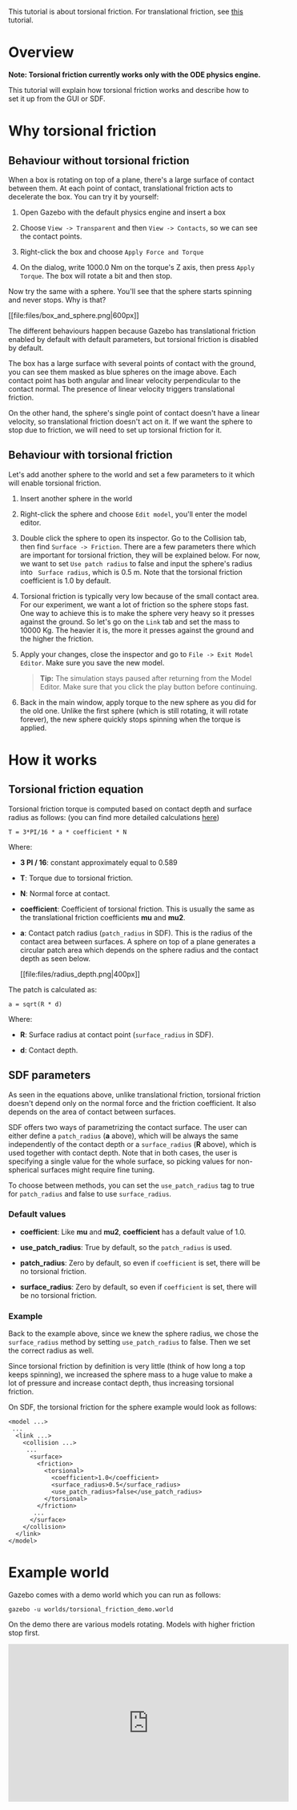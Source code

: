 This tutorial is about torsional friction. For translational friction, see
[this](http://gazebosim.org/tutorials?tut=friction) tutorial.

# Overview

**Note: Torsional friction currently works only with the ODE physics engine.**

This tutorial will explain how torsional friction works and describe how to
set it up from the GUI or SDF.

# Why torsional friction

## Behaviour without torsional friction

When a box is rotating on top of a plane, there's a large surface of contact
between them. At each point of contact, translational friction acts to
decelerate the box. You can try it by yourself:

1. Open Gazebo with the default physics engine and insert a box

1. Choose `View -> Transparent` and then `View -> Contacts`, so we can see the
contact points.

1. Right-click the box and choose `Apply Force and Torque`

1. On the dialog, write 1000.0 Nm on the torque's Z axis, then press
`Apply Torque`. The box will rotate a bit and then stop.

Now try the same with a sphere. You'll see that the sphere starts spinning and
never stops. Why is that?

[[file:files/box_and_sphere.png|600px]]

The different behaviours happen because Gazebo has translational friction
enabled by default with default parameters, but torsional friction is disabled
by default.

The box has a large surface with several points of contact with the ground, you
can see them masked as blue spheres on the image above. Each contact point has
both angular and linear velocity perpendicular to the contact normal. The
presence of linear velocity triggers translational friction.

On the other hand, the sphere's single point of contact doesn't have a linear
velocity, so translational friction doesn't act on it. If we want the sphere to
stop due to friction, we will need to set up torsional friction for it.

## Behaviour with torsional friction

Let's add another sphere to the world and set a few parameters to it which will
enable torsional friction.

1. Insert another sphere in the world

1. Right-click the sphere and choose `Edit model`, you'll enter the model
editor.

1. Double click the sphere to open its inspector. Go to the Collision tab, then
find `Surface -> Friction`. There are a few parameters there which are important
for torsional friction, they will be explained below. For now, we want to set
`Use patch radius` to false and input the sphere's radius into `
Surface radius`, which is 0.5 m. Note that the torsional friction coefficient
is 1.0 by default.

1. Torsional friction is typically very low because of the small contact area.
For our experiment, we want a lot of friction so the sphere stops fast. One way
to achieve this is to make the sphere very heavy so it presses against the
ground. So let's go on the `Link` tab and set the mass to 10000 Kg. The heavier
it is, the more it presses against the ground and the higher the friction.

1. Apply your changes, close the inspector and  go to `File -> Exit Model Editor`.
Make sure you save the new model.

    > **Tip:** The simulation stays paused after returning from the Model Editor.
    Make sure that you click the play button before continuing.

1. Back in the main window, apply torque to the new sphere as you did for the
old one. Unlike the first sphere (which is still rotating, it will rotate
forever), the new sphere quickly stops spinning when the torque is applied.

# How it works

## Torsional friction equation

Torsional friction torque is computed based on contact depth and surface
radius as follows: (you can find more detailed calculations
[here](http://nbviewer.ipython.org/github/osrf/collaboration/blob/master/Torsional%20Friction.ipynb))

    T = 3*PI/16 * a * coefficient * N

Where:

* **3 PI / 16**: constant approximately equal to 0.589

* **T**: Torque due to torsional friction.

* **N**: Normal force at contact.

* **coefficient**: Coefficient of torsional friction. This is usually the same
as the translational friction coefficients **mu** and **mu2**.

* **a**: Contact patch radius (`patch_radius` in SDF). This is the radius of
the contact area between surfaces. A sphere on top of a plane generates a
circular patch area which depends on the sphere radius and the contact depth as
seen below.

    [[file:files/radius_depth.png|400px]]

The patch is calculated as:

    a = sqrt(R * d)

Where:

* **R**: Surface radius at contact point (`surface_radius` in SDF).

* **d**: Contact depth.

## SDF parameters

As seen in the equations above, unlike translational friction, torsional
friction doesn't depend only on the normal force and the friction coefficient.
It also depends on the area of contact between surfaces.

SDF offers two ways of parametrizing the contact surface. The user can either
define a `patch_radius` (**a** above), which will be always the same
independently of the contact depth or a `surface_radius` (**R** above), which
is used together with contact depth. Note that in both cases, the user is
specifying a single value for the whole surface, so picking values for
non-spherical surfaces might require fine tuning.

To choose between methods, you can set the `use_patch_radius` tag to true
for `patch_radius` and false to use `surface_radius`.

### Default values

* **coefficient**: Like **mu** and **mu2**, **coefficient** has a default value
of 1.0.

* **use\_patch\_radius**: True by default, so the `patch_radius` is used.

* **patch\_radius**: Zero by default, so even if `coefficient` is set, there will
be no torsional friction.

* **surface_radius**: Zero by default, so even if `coefficient` is set, there
will be no torsional friction.

### Example

Back to the example above, since we knew the sphere radius, we chose the
`surface_radius` method by setting `use_patch_radius` to false. Then we
set the correct radius as well.

Since torsional friction by definition is very little (think of how long a top
keeps spinning), we increased the sphere mass to a huge value to make a lot of
pressure and increase contact depth, thus increasing torsional friction.

On SDF, the torsional friction for the sphere example would look as follows:

    <model ...>
     ...
      <link ...>
        <collision ...>
         ...
          <surface>
            <friction>
              <torsional>
                <coefficient>1.0</coefficient>
                <surface_radius>0.5</surface_radius>
                <use_patch_radius>false</use_patch_radius>
              </torsional>
            </friction>
           ...
          </surface>
        </collision>
      </link>
    </model>

# Example world

Gazebo comes with a demo world which you can run as follows:

    gazebo -u worlds/torsional_friction_demo.world

On the demo there are various models rotating. Models with higher friction stop
first.

<iframe width="560" height="315" src="https://www.youtube.com/embed/LveVKwiXlx0" frameborder="0" allowfullscreen></iframe>



